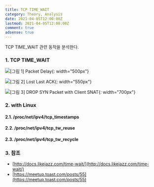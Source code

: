 ```yaml
---
title: TCP TIME_WAIT
category: Theory, Analysis
date: 2021-04-05T12:00:00Z
lastmod: 2021-04-05T12:00:00Z
comment: true
adsense: true
---
```


TCP TIME_WAIT 관련 동작을 분석한다.

### 1. TCP TIME_WAIT

![[그림 1] Packet Delay]({{site.baseurl}}/images/theory_analysis/TCP_TIME_WAIT/Packet_Delay.PNG){: width="500px"}

![[그림 2] Lost Last ACK]({{site.baseurl}}/images/theory_analysis/TCP_TIME_WAIT/Lost_Last_ACK.PNG){: width="550px"}

![[그림 3] DROP SYN Packet with Client SNAT]({{site.baseurl}}/images/theory_analysis/TCP_TIME_WAIT/SNAT_SYN_Packet_Drop.PNG){: width="700px"}

### 2. with Linux

#### 2.1. /proc/net/ipv4/tcp_timestamps

#### 2.2. /proc/net/ipv4/tcp_tw_reuse

#### 2.3. /proc/net/ipv4/tcp_tw_recycle

### 3. 참조

* [http://docs.likejazz.com/time-wait/](http://docs.likejazz.com/time-wait/)
* [https://meetup.toast.com/posts/55](https://meetup.toast.com/posts/55)
